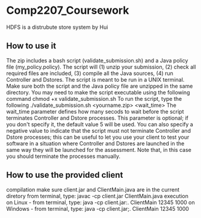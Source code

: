 # Comp2207_Coursework
HDFS is a distrubute store system by Hui
## How to use it
The zip includes a bash script (validate_submission.sh) and a Java policy file (my_policy.policy). The script will (1) unzip your submission, (2) check all required files are included, (3) compile all the Java sources, (4) run Controller and Dstores.
The script is meant to be run in a UNIX terminal. Make sure both the script and the Java policy file are unzipped in the same directory. You may need to make the script executable using the following command
chmod +x validate_submission.sh
To run the script, type the following
./validate_submission.sh <yourname.zip> <wait_time>
The wait_time parameter defines how many secods to wait before the script terminates Controller and Dstore processes. This parameter is optional; if you don't specify it, the default value 5 will be used. You can also specify a negative value to indicate that the script must not terminate Controller and Dstore processes; this can be useful to let you use your client to test your software in a situation where Controller and Dstores are launched in the same way they will be launched for the assessment. Note that, in this case you should terminate the processes manually.
## How to use the provided client
compilation
make sure client.jar and ClientMain.java are in the current diretory
from terminal, type: javac -cp client.jar ClientMain.java
execution
on Linux - from terminal, type: java -cp client.jar:. ClientMain 12345 1000
on Windows - from terminal, type: java -cp client.jar;. ClientMain 12345 1000

